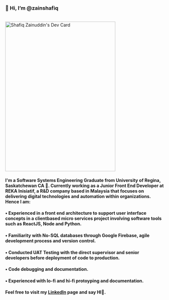 ### 👋 Hi, I’m @zainshafiq

<br>
<a href="https://app.daily.dev/zainshafiq"><img src="https://api.daily.dev/devcards/b9e6c0aa829d4a668494363a2c111e69.png?r=pg6" width="350" height="475" text-align=center alt="Shafiq Zainuddin's Dev Card"/></a>
<br>

#### I'm a Software Systems Engineering Graduate from University of Regina, Saskatchewan CA 🌱. Currently working as a Junior Front End Developer at REKA Inisiatif, a R&D company based in Malaysia that focuses on delivering digital technologies and automation within organizations. Hence I am: 

#### • Experienced in a front end architecture to support user interface concepts in a clientbased micro services project involving software tools such as ReactJS, Node and Python.
#### • Familiarity with No-SQL databases through Google Firebase, agile development process and version control.
#### • Conducted UAT Testing with the direct supervisor and senior developers before deployment of code to production.
#### • Code debugging and documentation.
#### • Experienced with lo-fi and hi-fi protoyping and documentation.

#### Feel free to visit my [LinkedIn](https://www.linkedin.com/in/ishraf-shafiq-zainuddin/) page and say HI👋.

<!---
zainshafiq/zainshafiq is a ✨ special ✨ repository because its `README.md` (this file) appears on your GitHub profile.
You can click the Preview link to take a look at your changes.
--->
